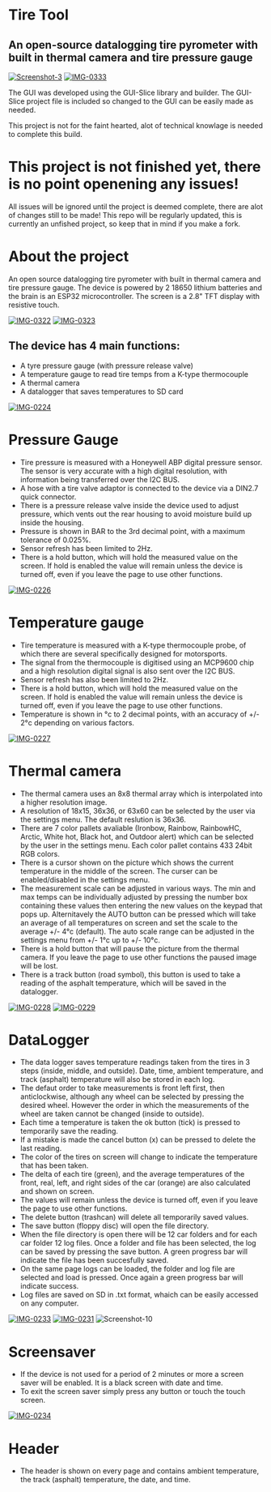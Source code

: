 # Tire Tool
## An open-source datalogging tire pyrometer with built in thermal camera and tire pressure gauge


<a href="https://ibb.co/xzqxwv3"><img src="https://i.ibb.co/gtZkQ16/Screenshot-3.png" alt="Screenshot-3" border="0" /></a>
<a href="https://ibb.co/5BzPQxz"><img src="https://i.ibb.co/f4Ks3GK/IMG-0333.jpg" alt="IMG-0333" border="0" /></a>

The GUI was developed using the GUI-Slice library and builder. The GUI-Slice project file is included so changed to the GUI can be easily made as needed.

This project is not for the faint hearted, alot of technical knowlage is needed to complete this build. 

# This project is not finished yet, there is no point openening any issues! 
All issues will be ignored until the project is deemed complete, there are alot of changes still to be made!
This repo will be regularly updated, this is currently an unfished project, so keep that in mind if you make a fork.



# About the project
An open source datalogging tire pyrometer with built in thermal camera and tire pressure gauge.
The device is powered by 2 18650 lithium batteries and the brain is an ESP32 microcontroller.
The screen is a 2.8" TFT display with resistive touch.

<a href="https://ibb.co/9g2kRPp"><img src="https://i.ibb.co/Jt2wXZc/IMG-0322.jpg" alt="IMG-0322" border="0" /></a>
<a href="https://ibb.co/2KYq8Ty"><img src="https://i.ibb.co/w6ryJfR/IMG-0323.jpg" alt="IMG-0323" border="0" /></a>

## The device has 4 main functions:
* A tyre pressure gauge (with pressure release valve)
* A temperature gauge to read tire temps from a K-type thermocouple
* A thermal camera
* A datalogger that saves temperatures to SD card

<a href="https://ibb.co/DCbj1kB"><img src="https://i.ibb.co/swPXgQT/IMG-0224.jpg" alt="IMG-0224" border="0" /></a>

# Pressure Gauge
* Tire pressure is measured with a Honeywell ABP digital pressure sensor. The sensor is very accurate with a high digital resolution, with information being transferred over the I2C BUS.
* A hose with a tire valve adaptor is connected to the device via a DIN2.7 quick connector.
* There is a pressure release valve inside the device used to adjust pressure, which vents out the rear housing to avoid moisture build up inside the housing.
* Pressure is shown in BAR to the 3rd decimal point, with a maximum tolerance of 0.025%.
* Sensor refresh has been limited to 2Hz.
* There is a hold button, which will hold the measured value on the screen. If hold is enabled the value will remain unless the device is turned off, even if you leave the page to use other functions.

<a href="https://ibb.co/gJrxpg7"><img src="https://i.ibb.co/kXGtfcy/IMG-0226.jpg" alt="IMG-0226" border="0" /></a>

# Temperature gauge
* Tire temperature is measured with a K-type thermocouple probe, of which there are several specifically designed for motorsports.
* The signal from the thermocouple is digitised using an MCP9600 chip and a high resolution digital signal is also sent over the I2C BUS.
* Sensor refresh has also been limited to 2Hz.
* There is a hold button, which will hold the measured value on the screen. If hold is enabled the value will remain unless the device is turned off, even if you leave the page to use other functions.
* Temperature is shown in °c to 2 decimal points, with an accuracy of +/- 2°c depending on various factors.

<a href="https://ibb.co/SxSzmWX"><img src="https://i.ibb.co/Qc04HzF/IMG-0227.jpg" alt="IMG-0227" border="0" /></a>

# Thermal camera
* The thermal camera uses an 8x8 thermal array which is interpolated into a higher resolution image.
* A resolution of 18x15, 36x36, or 63x60 can be selected by the user via the settings menu. The default reslution is 36x36.
* There are 7 color pallets avaliable (Ironbow, Rainbow, RainbowHC, Arctic, White hot, Black hot, and Outdoor alert) which can be selected by the user in the settings menu. Each color pallet contains 433 24bit RGB colors.
* There is a cursor shown on the picture which shows the current temperature in the middle of the screen. The curser can be enabled/disabled in the settings menu.
* The measurement scale can be adjusted in various ways. The min and max temps can be individually adjusted by pressing the number box containing these values then entering the new values on the keypad that pops up. Alternitavely the AUTO button can be pressed which will take an average of all temperatures on screen and set the scale to the average +/- 4°c (default).  The auto scale range can be adjusted in the settings menu from +/- 1°c up to +/- 10°c.
* There is a hold button that will pause the picture from the thermal camera. If you leave the page to use other functions the paused image will be lost.
* There is a track button (road symbol), this button is used to take a reading of the asphalt temperature, which will be saved in the datalogger.

<a href="https://ibb.co/fNvvW5D"><img src="https://i.ibb.co/6tBBSxX/IMG-0228.jpg" alt="IMG-0228" border="0" /></a>
<a href="https://ibb.co/cgw7dcr"><img src="https://i.ibb.co/vwhK8xj/IMG-0229.jpg" alt="IMG-0229" border="0" /></a>

# DataLogger
* The data logger saves temperature readings taken from the tires in 3 steps (inside, middle, and outside). Date, time, ambient temperature, and track (asphalt) temperature will also be stored in each log.
* The defaut order to take measurements is front left first, then anticlockwise, although any wheel can be selected by pressing the desired wheel. However the order in which the measurements of the wheel are taken cannot be changed (inside to outside).
* Each time a temperature is taken the ok button (tick) is pressed to temporarily save the reading. 
* If a mistake is made the cancel button (x) can be pressed to delete the last reading.
* The color of the tires on screen will change to indicate the temperature that has been taken.
* The delta of each tire (green), and the average temperatures of the front, real, left, and right sides of the car (orange) are also calculated and shown on screen.
* The values will remain unless the device is turned off, even if you leave the page to use other functions.
* The delete button (trashcan) will delete all temporarily saved values.
* The save button (floppy disc) will open the file directory.
* When the file directory is open there will be 12 car folders and for each car folder 12 log files. Once a folder and file has been selected, the log can be saved by pressing the save button. A green progress bar will indicate the file has been succesfully saved.
* On the same page logs can be loaded, the folder and log file are selected and load is pressed. Once again a green progress bar will indicate success.
* Log files are saved on SD in .txt format, whaich can be easily accessed on any computer.

<a href="https://ibb.co/kHBFzzD"><img src="https://i.ibb.co/w0g188Q/IMG-0233.jpg" alt="IMG-0233" border="0" /></a>
<a href="https://ibb.co/z7WZHN8"><img src="https://i.ibb.co/xfK683m/IMG-0231.jpg" alt="IMG-0231" border="0" /></a>
<img src="https://i.ibb.co/K9NzjK0/Screenshot-10.png" alt="Screenshot-10" border="0">

# Screensaver
* If the device is not used for a period of 2 minutes or more a screen saver will be enabled. It is a black screen with date and time.
* To exit the screen saver simply press any button or touch the touch screen.

<a href="https://ibb.co/MgZxm7s"><img src="https://i.ibb.co/Cwm3fQz/IMG-0234.jpg" alt="IMG-0234" border="0" /></a>

# Header
* The header is shown on every page and contains ambient temperature, the track (asphalt) temperature, the date, and time.



